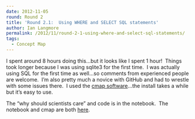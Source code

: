 ```yaml
---
date: 2012-11-05
round: Round 2
title: 'Round 2.1:  Using WHERE and SELECT SQL statements'
author: Ian Langmore
permalink: /2012/11/round-2-1-using-where-and-select-sql-statements/
tags:
  - Concept Map
---
```

I spent around 8 hours doing this&#8230;but it looks like I spent 1 hour!  Things took longer because I was using sqlite3 for the first time.  I was actually using SQL for the first time as well&#8230;so comments from experienced people are welcome.  I&#8217;m also pretty much a novice with GitHub and had to wrestle with some issues there.  I used the [cmap software][1]&#8230;the install takes a while but it&#8217;s easy to use.

The &#8220;why should scientists care&#8221; and code is in the notebook.  The notebook and cmap are both [here][2].

 [1]: http://cmap.ihmc.us/
 [2]: https://github.com/langmore/swc-teaching/tree/master/round2.1
